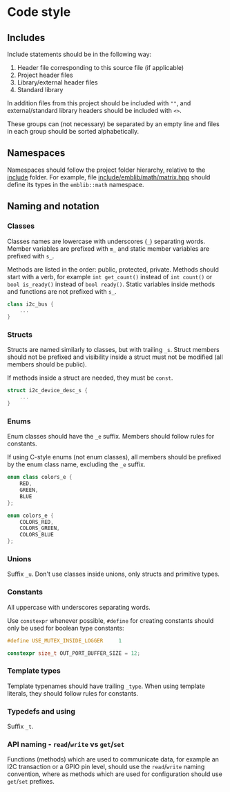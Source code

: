 # Code style

## Includes

Include statements should be in the following way:
1. Header file corresponding to this source file (if applicable)
2. Project header files
3. Library/external header files
4. Standard library

In addition files from this project should be included with `""`, and external/standard library headers should be included with `<>`.

These groups can (not necessary) be separated by an empty line and files in each group should be sorted alphabetically.

## Namespaces

Namespaces should follow the project folder hierarchy, relative to the [include](/include/) folder. For example, file [include/emblib/math/matrix.hpp](/include/emblib/math/matrix.hpp) should define its types in the `emblib::math` namespace.

## Naming and notation

### Classes
Classes names are lowercase with underscores (`_`) separating words. Member variables are prefixed with `m_` and static member variables are prefixed with `s_`.

Methods are listed in the order: public, protected, private.
Methods should start with a verb, for example `int get_count()` instead of `int count()` or `bool is_ready()` instead of `bool ready()`. Static variables inside methods and functions are not prefixed with `s_`.

```cpp
class i2c_bus {
    ...
}
```

### Structs
Structs are named similarly to classes, but with trailing `_s`. Struct members should not be prefixed and visibility inside a struct must not be modified (all members should be public).

If methods inside a struct are needed, they must be `const`.

```cpp
struct i2c_device_desc_s {
    ...
}
```

### Enums
Enum classes should have the `_e` suffix. Members should follow rules for constants.

If using C-style enums (not enum classes), all members should be prefixed by the enum class name, excluding the `_e` suffix.

```cpp
enum class colors_e {
    RED,
    GREEN,
    BLUE
};

enum colors_e {
    COLORS_RED,
    COLORS_GREEN,
    COLORS_BLUE
};
```

### Unions
Suffix `_u`. Don't use classes inside unions, only structs and primitive types.

### Constants
All uppercase with underscores separating words.

Use `constexpr` whenever possible, `#define` for creating constants should only be used for boolean type constants:

```cpp
#define USE_MUTEX_INSIDE_LOGGER     1

constexpr size_t OUT_PORT_BUFFER_SIZE = 12;
```

### Template types
Template typenames should have trailing `_type`. When using template literals, they should follow rules for constants.

### Typedefs and using
Suffix `_t`.

### API naming - `read`/`write` vs `get`/`set`
Functions (methods) which are used to communicate data, for example an I2C transaction or a GPIO pin level, should use the `read`/`write` naming convention, where as methods which are used for configuration should use `get`/`set` prefixes.
